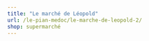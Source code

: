 ```yaml
---
title: "Le marché de Léopold"
url: /le-pian-medoc/le-marche-de-leopold-2/
shop: supermarché
---
```

